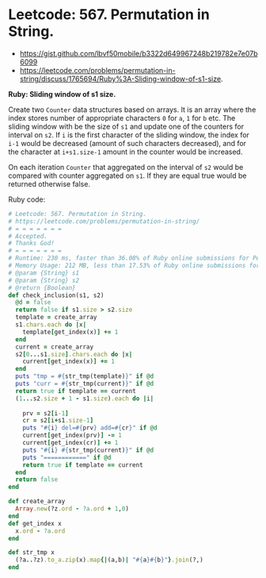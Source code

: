 # Leetcode: 567. Permutation in String.

- https://gist.github.com/lbvf50mobile/b3322d649967248b219782e7e07b6099
- https://leetcode.com/problems/permutation-in-string/discuss/1765694/Ruby%3A-Sliding-window-of-s1-size.
 
**Ruby: Sliding window of s1 size.**

Create two `Counter` data structures based on arrays. It is an array where the index stores number of appropriate characters `0` for `a`, `1` for `b` etc.
The sliding window with be the size of `s1` and update one of the counters for interval on `s2`.  If `i` is the first character of the sliding window, the index for `i-1` would be decreased (amount of such characters decreased), and for the character at `i+s1.size-1` amount in the counter would be increased.

On each iteration `Counter` that aggregated on the interval of `s2` would be compared with counter aggregated on `s1`. If they are equal true would be returned otherwise false.

Ruby code:
```Ruby
# Leetcode: 567. Permutation in String.
# https://leetcode.com/problems/permutation-in-string/
# = = = = = = =
# Accepted.
# Thanks God!
# = = = = = = =
# Runtime: 230 ms, faster than 36.08% of Ruby online submissions for Permutation in String.
# Memory Usage: 212 MB, less than 17.53% of Ruby online submissions for Permutation in String.
# @param {String} s1
# @param {String} s2
# @return {Boolean}
def check_inclusion(s1, s2)
  @d = false
  return false if s1.size > s2.size
  template = create_array
  s1.chars.each do |x|
    template[get_index(x)] += 1
  end
  current = create_array
  s2[0...s1.size].chars.each do |x|
    current[get_index(x)] += 1
  end
  puts "tmp = #{str_tmp(template)}" if @d
  puts "curr = #{str_tmp(current)}" if @d
  return true if template == current
  (1...s2.size + 1 - s1.size).each do |i|
    
    prv = s2[i-1]
    cr = s2[i+s1.size-1]
    puts "#{i} del=#{prv} add=#{cr}" if @d
    current[get_index(prv)] -= 1
    current[get_index(cr)] += 1
    puts "#{i} #{str_tmp(current)}" if @d
    puts "============" if @d
    return true if template == current
  end
  return false
end

def create_array
  Array.new(?z.ord - ?a.ord + 1,0)
end
def get_index x
  x.ord - ?a.ord
end

def str_tmp x
  (?a..?z).to_a.zip(x).map{|(a,b)| "#{a}#{b}"}.join(?,)
end


```
